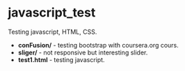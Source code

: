 # javascript_test
Testing javascript, HTML, CSS.


* **conFusion/**  - testing bootstrap with coursera.org cours.
* **sliger/**     - not responsive but interesting slider.
* **test1.html**  - testing javascript.
